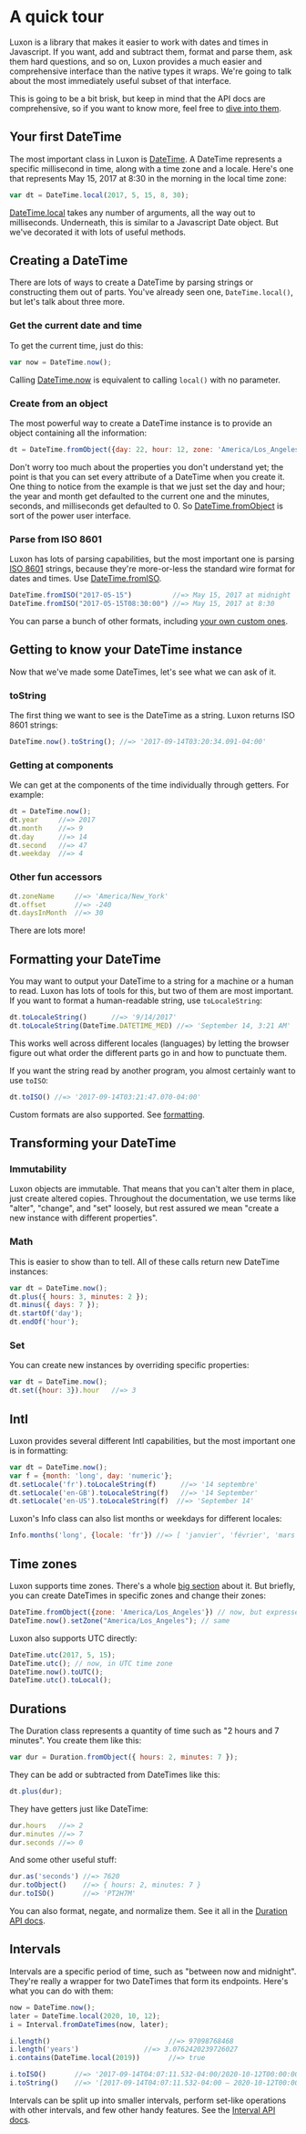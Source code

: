 # A quick tour

Luxon is a library that makes it easier to work with dates and times in Javascript. If you want, add and subtract them, format and parse them, ask them hard questions, and so on, Luxon provides a much easier and comprehensive interface than the native types it wraps. We're going to talk about the most immediately useful subset of that interface.

This is going to be a bit brisk, but keep in mind that the API docs are comprehensive, so if you want to know more, feel free to [dive into them](../identifiers.html).

## Your first DateTime

The most important class in Luxon is [DateTime](../class/src/datetime.js~DateTime.html). A DateTime represents a specific millisecond in time, along with a time zone and a locale. Here's one that represents May 15, 2017 at 8:30 in the morning in the local time zone:

```js
var dt = DateTime.local(2017, 5, 15, 8, 30);
```

[DateTime.local](../class/src/datetime.js~DateTime.html#static-method-local) takes any number of arguments, all the way out to milliseconds. Underneath, this is similar to a Javascript Date object. But we've decorated it with lots of useful methods.

## Creating a DateTime

There are lots of ways to create a DateTime by parsing strings or constructing them out of parts. You've already seen one, `DateTime.local()`, but let's talk about three more.

### Get the current date and time

To get the current time, just do this:

```js
var now = DateTime.now();
```

Calling [DateTime.now](../class/src/datetime.js~DateTime.html#static-method-now) is equivalent to calling `local()` with no parameter.

### Create from an object

The most powerful way to create a DateTime instance is to provide an object containing all the information:

```js
dt = DateTime.fromObject({day: 22, hour: 12, zone: 'America/Los_Angeles', numberingSystem: 'beng'})
```

Don't worry too much about the properties you don't understand yet; the point is that you can set every attribute of a DateTime when you create it. One thing to notice from the example is that we just set the day and hour; the year and month get defaulted to the current one and the minutes, seconds, and milliseconds get defaulted to 0. So [DateTime.fromObject](../class/src/datetime.js~DateTime.html#static-method-fromObject) is sort of the power user interface.

### Parse from ISO 8601

Luxon has lots of parsing capabilities, but the most important one is parsing [ISO 8601](https://en.wikipedia.org/wiki/ISO_8601) strings, because they're more-or-less the standard wire format for dates and times. Use [DateTime.fromISO](../class/src/datetime.js~DateTime.html#static-method-fromISO).


```js
DateTime.fromISO("2017-05-15")          //=> May 15, 2017 at midnight
DateTime.fromISO("2017-05-15T08:30:00") //=> May 15, 2017 at 8:30
```

You can parse a bunch of other formats, including [your own custom ones](parsing.html).

## Getting to know your DateTime instance

Now that we've made some DateTimes, let's see what we can ask of it.

### toString

The first thing we want to see is the DateTime as a string. Luxon returns ISO 8601 strings:

```js
DateTime.now().toString(); //=> '2017-09-14T03:20:34.091-04:00'
```

### Getting at components

We can get at the components of the time individually through getters. For example:

```js
dt = DateTime.now();
dt.year     //=> 2017
dt.month    //=> 9
dt.day      //=> 14
dt.second   //=> 47
dt.weekday  //=> 4
```

### Other fun accessors

```js
dt.zoneName     //=> 'America/New_York'
dt.offset       //=> -240
dt.daysInMonth  //=> 30
```

There are lots more!

## Formatting your DateTime

You may want to output your DateTime to a string for a machine or a human to read. Luxon has lots of tools for this, but two of them are most important. If you want to format a human-readable string, use `toLocaleString`:

```js
dt.toLocaleString()      //=> '9/14/2017'
dt.toLocaleString(DateTime.DATETIME_MED) //=> 'September 14, 3:21 AM'
```

This works well across different locales (languages) by letting the browser figure out what order the different parts go in and how to punctuate them.

If you want the string read by another program, you almost certainly want to use `toISO`:

```js
dt.toISO() //=> '2017-09-14T03:21:47.070-04:00'
```

Custom formats are also supported. See [formatting](formatting).

## Transforming your DateTime

### Immutability

Luxon objects are immutable. That means that you can't alter them in place, just create altered copies. Throughout the documentation, we use terms like "alter", "change", and "set" loosely, but rest assured we mean "create a new instance with different properties".

### Math

This is easier to show than to tell. All of these calls return new DateTime instances:

```js
var dt = DateTime.now();
dt.plus({ hours: 3, minutes: 2 });
dt.minus({ days: 7 });
dt.startOf('day');
dt.endOf('hour');
```

### Set

You can create new instances by overriding specific properties:

```js
var dt = DateTime.now();
dt.set({hour: 3}).hour   //=> 3
```

## Intl

Luxon provides several different Intl capabilities, but the most important one is in formatting:

```js
var dt = DateTime.now();
var f = {month: 'long', day: 'numeric'};
dt.setLocale('fr').toLocaleString(f)      //=> '14 septembre'
dt.setLocale('en-GB').toLocaleString(f)   //=> '14 September'
dt.setLocale('en-US').toLocaleString(f)  //=> 'September 14'
```

Luxon's Info class can also list months or weekdays for different locales:

```js
Info.months('long', {locale: 'fr'}) //=> [ 'janvier', 'février', 'mars', 'avril', ... ]
```

## Time zones

Luxon supports time zones. There's a whole [big section](zones) about it. But briefly, you can create DateTimes in specific zones and change their zones:

```js
DateTime.fromObject({zone: 'America/Los_Angeles'}) // now, but expressed in LA's local time
DateTime.now().setZone("America/Los_Angeles"); // same
```

Luxon also supports UTC directly:

```js
DateTime.utc(2017, 5, 15);
DateTime.utc(); // now, in UTC time zone
DateTime.now().toUTC();
DateTime.utc().toLocal();
```

## Durations

The Duration class represents a quantity of time such as "2 hours and 7 minutes". You create them like this:

```js
var dur = Duration.fromObject({ hours: 2, minutes: 7 });
```

They can be add or subtracted from DateTimes like this:

```js
dt.plus(dur);
```

They have getters just like DateTime:

```js
dur.hours   //=> 2
dur.minutes //=> 7
dur.seconds //=> 0
```

And some other useful stuff:

```js
dur.as('seconds') //=> 7620
dur.toObject()    //=> { hours: 2, minutes: 7 }
dur.toISO()       //=> 'PT2H7M'
```

You can also format, negate, and normalize them. See it all in the [Duration API docs](../class/src/duration.js~Duration.html).

## Intervals

Intervals are a specific period of time, such as "between now and midnight". They're really a wrapper for two DateTimes that form its endpoints. Here's what you can do with them:

```js
now = DateTime.now();
later = DateTime.local(2020, 10, 12);
i = Interval.fromDateTimes(now, later);

i.length()                             //=> 97098768468
i.length('years')                //=> 3.0762420239726027
i.contains(DateTime.local(2019))       //=> true

i.toISO()       //=> '2017-09-14T04:07:11.532-04:00/2020-10-12T00:00:00.000-04:00'
i.toString()    //=> '[2017-09-14T04:07:11.532-04:00 – 2020-10-12T00:00:00.000-04:00)
```

Intervals can be split up into smaller intervals, perform set-like operations with other intervals, and few other handy features. See the [Interval API docs](../class/src/interval.js~Interval.html).

